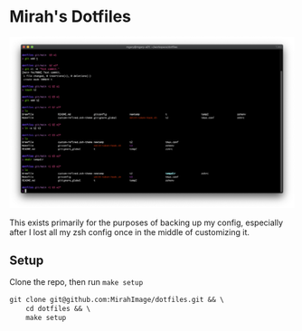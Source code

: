 # Mirah's Dotfiles

![Image of my terminal](screenshot.png)

This exists primarily for the purposes of backing up my config, especially after I lost all my zsh config once in the middle of customizing it.

## Setup

Clone the repo, then run `make setup`
```
git clone git@github.com:MirahImage/dotfiles.git && \
    cd dotfiles && \
    make setup
```
